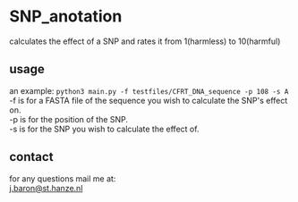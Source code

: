 # SNP_anotation
calculates the effect of a SNP and rates it from 1(harmless) to 10(harmful)

## usage 
an example:
``python3 main.py -f testfiles/CFRT_DNA_sequence -p 108 -s A``  
-f is for a FASTA file of the sequence you wish to calculate the SNP's effect on.  
-p is for the position of the SNP.  
-s is for the SNP you wish to calculate the effect of.  
## contact
for any questions mail me at:  
j.baron@st.hanze.nl
